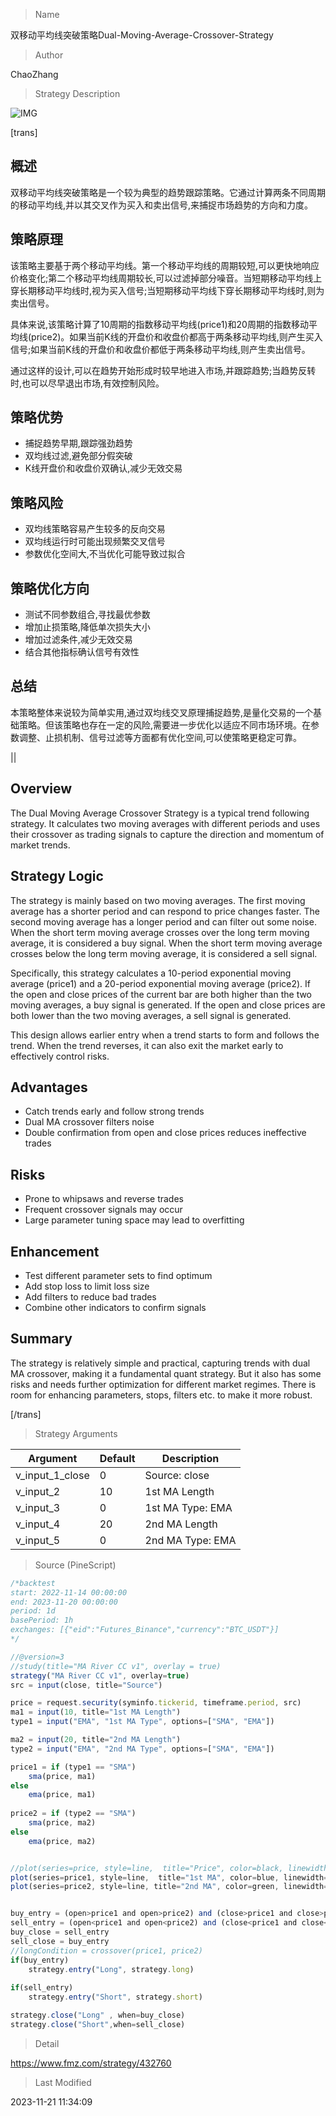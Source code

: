 
> Name

双移动平均线突破策略Dual-Moving-Average-Crossover-Strategy

> Author

ChaoZhang

> Strategy Description

![IMG](https://www.fmz.com/upload/asset/11f8524c0dbfd7f5c72.png)

[trans]


## 概述

双移动平均线突破策略是一个较为典型的趋势跟踪策略。它通过计算两条不同周期的移动平均线,并以其交叉作为买入和卖出信号,来捕捉市场趋势的方向和力度。

## 策略原理

该策略主要基于两个移动平均线。第一个移动平均线的周期较短,可以更快地响应价格变化;第二个移动平均线周期较长,可以过滤掉部分噪音。当短期移动平均线上穿长期移动平均线时,视为买入信号;当短期移动平均线下穿长期移动平均线时,则为卖出信号。

具体来说,该策略计算了10周期的指数移动平均线(price1)和20周期的指数移动平均线(price2)。如果当前K线的开盘价和收盘价都高于两条移动平均线,则产生买入信号;如果当前K线的开盘价和收盘价都低于两条移动平均线,则产生卖出信号。

通过这样的设计,可以在趋势开始形成时较早地进入市场,并跟踪趋势;当趋势反转时,也可以尽早退出市场,有效控制风险。

## 策略优势

- 捕捉趋势早期,跟踪强劲趋势
- 双均线过滤,避免部分假突破
- K线开盘价和收盘价双确认,减少无效交易

## 策略风险

- 双均线策略容易产生较多的反向交易
- 双均线运行时可能出现频繁交叉信号
- 参数优化空间大,不当优化可能导致过拟合

## 策略优化方向  

- 测试不同参数组合,寻找最优参数
- 增加止损策略,降低单次损失大小  
- 增加过滤条件,减少无效交易
- 结合其他指标确认信号有效性

## 总结

本策略整体来说较为简单实用,通过双均线交叉原理捕捉趋势,是量化交易的一个基础策略。但该策略也存在一定的风险,需要进一步优化以适应不同市场环境。在参数调整、止损机制、信号过滤等方面都有优化空间,可以使策略更稳定可靠。

||


## Overview

The Dual Moving Average Crossover Strategy is a typical trend following strategy. It calculates two moving averages with different periods and uses their crossover as trading signals to capture the direction and momentum of market trends. 

## Strategy Logic

The strategy is mainly based on two moving averages. The first moving average has a shorter period and can respond to price changes faster. The second moving average has a longer period and can filter out some noise. When the short term moving average crosses over the long term moving average, it is considered a buy signal. When the short term moving average crosses below the long term moving average, it is considered a sell signal.

Specifically, this strategy calculates a 10-period exponential moving average (price1) and a 20-period exponential moving average (price2). If the open and close prices of the current bar are both higher than the two moving averages, a buy signal is generated. If the open and close prices are both lower than the two moving averages, a sell signal is generated.  

This design allows earlier entry when a trend starts to form and follows the trend. When the trend reverses, it can also exit the market early to effectively control risks.

## Advantages

- Catch trends early and follow strong trends 
- Dual MA crossover filters noise  
- Double confirmation from open and close prices reduces ineffective trades

## Risks

- Prone to whipsaws and reverse trades
- Frequent crossover signals may occur
- Large parameter tuning space may lead to overfitting

## Enhancement  

- Test different parameter sets to find optimum
- Add stop loss to limit loss size
- Add filters to reduce bad trades 
- Combine other indicators to confirm signals

## Summary

The strategy is relatively simple and practical, capturing trends with dual MA crossover, making it a fundamental quant strategy. But it also has some risks and needs further optimization for different market regimes. There is room for enhancing parameters, stops, filters etc. to make it more robust.

[/trans]

> Strategy Arguments



|Argument|Default|Description|
|----|----|----|
|v_input_1_close|0|Source: close|high|low|open|hl2|hlc3|hlcc4|ohlc4|
|v_input_2|10|1st MA Length|
|v_input_3|0|1st MA Type: EMA|SMA|
|v_input_4|20|2nd MA Length|
|v_input_5|0|2nd MA Type: EMA|SMA|


> Source (PineScript)

``` javascript
/*backtest
start: 2022-11-14 00:00:00
end: 2023-11-20 00:00:00
period: 1d
basePeriod: 1h
exchanges: [{"eid":"Futures_Binance","currency":"BTC_USDT"}]
*/

//@version=3
//study(title="MA River CC v1", overlay = true)
strategy("MA River CC v1", overlay=true)
src = input(close, title="Source")

price = request.security(syminfo.tickerid, timeframe.period, src)
ma1 = input(10, title="1st MA Length")
type1 = input("EMA", "1st MA Type", options=["SMA", "EMA"])

ma2 = input(20, title="2nd MA Length")
type2 = input("EMA", "2nd MA Type", options=["SMA", "EMA"])

price1 = if (type1 == "SMA")
    sma(price, ma1)
else
    ema(price, ma1)
    
price2 = if (type2 == "SMA")
    sma(price, ma2)
else
    ema(price, ma2)


//plot(series=price, style=line,  title="Price", color=black, linewidth=1, transp=0)
plot(series=price1, style=line,  title="1st MA", color=blue, linewidth=2, transp=0)
plot(series=price2, style=line, title="2nd MA", color=green, linewidth=2, transp=0)


buy_entry = (open>price1 and open>price2) and (close>price1 and close>price2)  
sell_entry = (open<price1 and open<price2) and (close<price1 and close<price2)
buy_close = sell_entry
sell_close = buy_entry
//longCondition = crossover(price1, price2)    
if(buy_entry)
    strategy.entry("Long", strategy.long)
    
if(sell_entry)
    strategy.entry("Short", strategy.short)

strategy.close("Long" , when=buy_close)
strategy.close("Short",when=sell_close)


```

> Detail

https://www.fmz.com/strategy/432760

> Last Modified

2023-11-21 11:34:09
